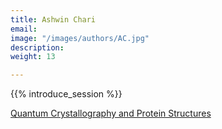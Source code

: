 ```yaml
---
title: Ashwin Chari
email: 
image: "/images/authors/AC.jpg"
description: 
weight: 13

---
```


{{% introduce_session %}}

[Quantum Crystallography and Protein Structures](/topics/13_qcr_and_proteins)


